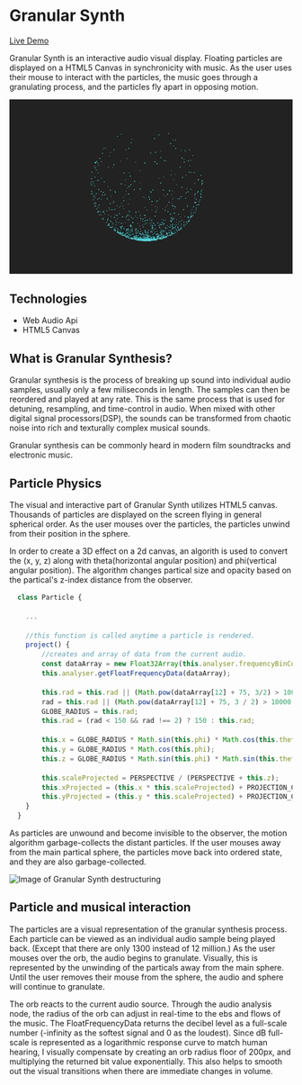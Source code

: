 # Granular Synth
[Live Demo](https://granular-synth.herokuapp.com/)

Granular Synth is an interactive audio visual display. Floating particles are displayed on a HTML5 Canvas in synchronicity with music. As the user uses their mouse to interact with the particles, the music goes through a granulating process, and the particles fly apart in opposing motion. 

![Image of Granular Synth](https://github.com/pb-nowa/Virtual-Synthesizer/blob/master/assets/screenshots/granular-synth-main.gif)

## Technologies

* Web Audio Api
* HTML5 Canvas

## What is Granular Synthesis?

Granular synthesis is the process of breaking up sound into individual audio samples, usually only a few miliseconds in length. The samples can then be reordered and played at any rate. This is the same process that is used for detuning, resampling, and time-control in audio. When mixed with other digital signal processors(DSP), the sounds can be transformed from chaotic noise into rich and texturally complex musical sounds. 

Granular synthesis can be commonly heard in modern film soundtracks and electronic music. 

## Particle Physics

The visual and interactive part of Granular Synth utilizes HTML5 canvas. Thousands of particles are displayed on the screen flying in general spherical order. As the user mouses over the particles, the particles unwind from their position in the sphere. 

In order to create a 3D effect on a 2d canvas, an algorith is used to convert the (x, y, z) along with theta(horizontal angular position) and phi(vertical angular position). The algorithm changes partical size and opacity based on the partical's z-index distance from the observer.

```js
  class Particle {
  
    ...
    
    //this function is called anytime a particle is rendered. 
    project() {
        //creates and array of data from the current audio. 
        const dataArray = new Float32Array(this.analyser.frequencyBinCount);        
        this.analyser.getFloatFrequencyData(dataArray);

        this.rad = this.rad || (Math.pow(dataArray[12] + 75, 3/2) > 10000 ? 2 : Math.pow(dataArray[12] + 75, 1.65)); 
        rad = this.rad || (Math.pow(dataArray[12] + 75, 3 / 2) > 10000 ? 2 : Math.pow(dataArray[12] + 75, 1.65));
        GLOBE_RADIUS = this.rad;
        this.rad = (rad < 150 && rad !== 2) ? 150 : this.rad;
        
        this.x = GLOBE_RADIUS * Math.sin(this.phi) * Math.cos(this.theta);
        this.y = GLOBE_RADIUS * Math.cos(this.phi);
        this.z = GLOBE_RADIUS * Math.sin(this.phi) * Math.sin(this.theta) + GLOBE_RADIUS;

        this.scaleProjected = PERSPECTIVE / (PERSPECTIVE + this.z);
        this.xProjected = (this.x * this.scaleProjected) + PROJECTION_CENTER_X;
        this.yProjected = (this.y * this.scaleProjected) + PROJECTION_CENTER_Y;
    }
  }

```

As particles are unwound and become invisible to the observer, the motion algorithm garbage-collects the distant particles. If the user mouses away from the main partical sphere, the particles move back into ordered state, and they are also garbage-collected.

![Image of Granular Synth destructuring](https://github.com/pb-nowa/Virtual-Synthesizer/blob/master/assets/screenshots/granular-synth-destructure.gif)

## Particle and musical interaction

The particles are a visual representation of the granular synthesis process. Each particle can be viewed as an individual audio sample being played back. (Except that there are only 1300 instead of 12 million.) As the user mouses over the orb, the audio begins to granulate. Visually, this is represented by the unwinding of the particals away from the main sphere. Until the user removes their mouse from the sphere, the audio and sphere will continue to granulate. 

The orb reacts to the current audio source. Through the audio analysis node, the radius of the orb can adjust in real-time to the ebs and flows of the music. The FloatFrequencyData returns the decibel level as a full-scale number (-infinity as the softest signal and 0 as the loudest). Since dB full-scale is represented as a logarithmic response curve to match human hearing, I visually compensate by creating an orb radius floor of 200px, and multiplying the returned bit value exponentially. This also helps to smooth out the visual transitions when there are immediate changes in volume.
